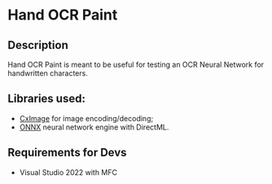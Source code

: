 # Hand OCR Paint

## Description
Hand OCR Paint is meant to be useful for testing an OCR Neural Network for handwritten characters.

## Libraries used:
* [CxImage](https://www.codeproject.com/Articles/1300/CxImage) for image encoding/decoding;
* [ONNX](https://github.com/onnx/onnx) neural network engine with DirectML.

## Requirements for Devs
* Visual Studio 2022 with MFC


